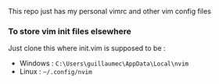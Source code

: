 This repo just has my personal vimrc and other vim config files

### To store vim init files elsewhere 
Just clone this where init.vim is supposed to be : 
- Windows : ```C:\Users\guillaumec\AppData\Local\nvim```
- Linux : ```~/.config/nvim```
 
